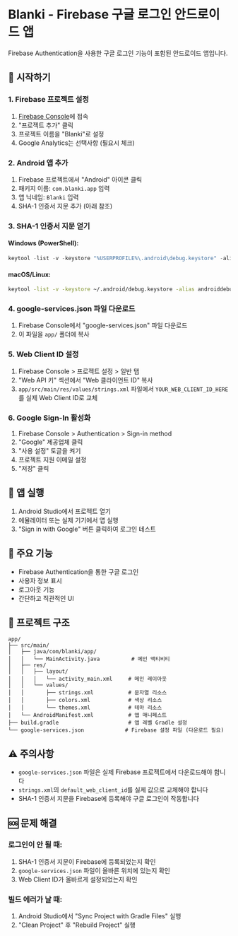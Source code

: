 # Blanki - Firebase 구글 로그인 안드로이드 앱

Firebase Authentication을 사용한 구글 로그인 기능이 포함된 안드로이드 앱입니다.

## 🚀 시작하기

### 1. Firebase 프로젝트 설정

1. [Firebase Console](https://console.firebase.google.com/)에 접속
2. "프로젝트 추가" 클릭
3. 프로젝트 이름을 "Blanki"로 설정
4. Google Analytics는 선택사항 (필요시 체크)

### 2. Android 앱 추가

1. Firebase 프로젝트에서 "Android" 아이콘 클릭
2. 패키지 이름: `com.blanki.app` 입력
3. 앱 닉네임: `Blanki` 입력
4. SHA-1 인증서 지문 추가 (아래 참조)

### 3. SHA-1 인증서 지문 얻기

#### Windows (PowerShell):
```powershell
keytool -list -v -keystore "%USERPROFILE%\.android\debug.keystore" -alias androiddebugkey -storepass android -keypass android
```

#### macOS/Linux:
```bash
keytool -list -v -keystore ~/.android/debug.keystore -alias androiddebugkey -storepass android -keypass android
```

### 4. google-services.json 파일 다운로드

1. Firebase Console에서 "google-services.json" 파일 다운로드
2. 이 파일을 `app/` 폴더에 복사

### 5. Web Client ID 설정

1. Firebase Console > 프로젝트 설정 > 일반 탭
2. "Web API 키" 섹션에서 "Web 클라이언트 ID" 복사
3. `app/src/main/res/values/strings.xml` 파일에서 `YOUR_WEB_CLIENT_ID_HERE`를 실제 Web Client ID로 교체

### 6. Google Sign-In 활성화

1. Firebase Console > Authentication > Sign-in method
2. "Google" 제공업체 클릭
3. "사용 설정" 토글을 켜기
4. 프로젝트 지원 이메일 설정
5. "저장" 클릭

## 📱 앱 실행

1. Android Studio에서 프로젝트 열기
2. 에뮬레이터 또는 실제 기기에서 앱 실행
3. "Sign in with Google" 버튼 클릭하여 로그인 테스트

## 🔧 주요 기능

- Firebase Authentication을 통한 구글 로그인
- 사용자 정보 표시
- 로그아웃 기능
- 간단하고 직관적인 UI

## 📁 프로젝트 구조

```
app/
├── src/main/
│   ├── java/com/blanki/app/
│   │   └── MainActivity.java          # 메인 액티비티
│   ├── res/
│   │   ├── layout/
│   │   │   └── activity_main.xml     # 메인 레이아웃
│   │   └── values/
│   │       ├── strings.xml           # 문자열 리소스
│   │       ├── colors.xml            # 색상 리소스
│   │       └── themes.xml            # 테마 리소스
│   └── AndroidManifest.xml           # 앱 매니페스트
├── build.gradle                      # 앱 레벨 Gradle 설정
└── google-services.json             # Firebase 설정 파일 (다운로드 필요)
```

## ⚠️ 주의사항

- `google-services.json` 파일은 실제 Firebase 프로젝트에서 다운로드해야 합니다
- `strings.xml`의 `default_web_client_id`를 실제 값으로 교체해야 합니다
- SHA-1 인증서 지문을 Firebase에 등록해야 구글 로그인이 작동합니다

## 🆘 문제 해결

### 로그인이 안 될 때:
1. SHA-1 인증서 지문이 Firebase에 등록되었는지 확인
2. `google-services.json` 파일이 올바른 위치에 있는지 확인
3. Web Client ID가 올바르게 설정되었는지 확인

### 빌드 에러가 날 때:
1. Android Studio에서 "Sync Project with Gradle Files" 실행
2. "Clean Project" 후 "Rebuild Project" 실행